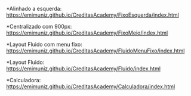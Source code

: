 

*Alinhado a esquerda: https://emimuniz.github.io/CreditasAcademy/FixoEsquerda/index.html

*Centralizado com 900px: https://emimuniz.github.io/CreditasAcademy/FixoMeio/index.html

*Layout Fluido com menu fixo: https://emimuniz.github.io/CreditasAcademy/FluidoMenuFixo/index.html

*Layout Fluido:  https://emimuniz.github.io/CreditasAcademy/Fluido/index.html

*Calculadora: https://emimuniz.github.io/CreditasAcademy/Calculadora/index.html

